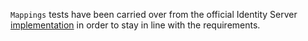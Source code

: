`Mappings` tests have been carried over from the official 
Identity Server [implementation](https://github.com/IdentityServer/IdentityServer4/tree/main/src/EntityFramework.Storage/test/UnitTests/Mappers) in order to stay in line with the
requirements.